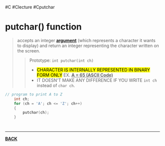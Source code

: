 #C #Clecture #Cputchar 
# putchar() function
> accepts an integer **[argument](Cargument)** (which represents a character it wants to display) and return an integer representing the character written on the screen.
> >Prototype:  `int putchar(int ch)`
> >- <mark class="hltr-lightred">CHARACTER IS INTERNALLY REPRESENTED IN BINARY FORM ONLY</mark>  EX. <u>**A = 65 (ASCII Code)**</u>
> >- IT DOESN'T MAKE ANY DIFFERENCE IF YOU WRITE `int ch` instead of `char ch`.

```C
// program to print A to Z
	int ch;
    for (ch = 'A'; ch <= 'Z'; ch++)
    {
        putchar(ch);
    }
```

# 
---
**[BACK](Cinput.md)**